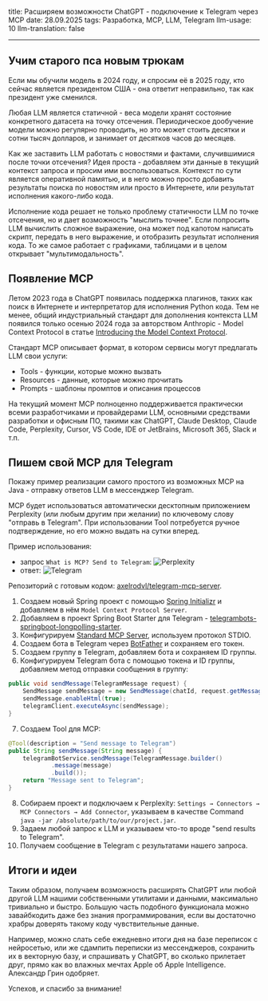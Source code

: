 title: Расширяем возможности ChatGPT - подключение к Telegram через MCP
date: 28.09.2025
tags: Разработка, MCP, LLM, Telegram
llm-usage: 10
llm-translation: false

---

## Учим старого пса новым трюкам
Если мы обучили модель в 2024 году, и спросим её в 2025 году, кто сейчас является президентом США - она ответит неправильно, так как президент уже сменился.

Любая LLM является статичной - веса модели хранят состояние конкретного датасета на точку отсечения. Периодическое дообучение модели можно регулярно проводить, но это может стоить десятки и сотни тысяч долларов, и занимает от десятков часов до месяцев. 

Как же заставить LLM работать с новостями и фактами, случившимися после точки отсечения? Идея проста - добавляем эти данные в текущий контекст запроса и просим ими воспользоваться. Контекст по сути является оперативной памятью, и в него можно просто добавить результаты поиска по новостям или просто в Интернете, или результат исполнения какого-либо кода.

Исполнение кода решает не только проблему статичности LLM по точке отсечения, но и дает возможность "мыслить точнее". Если попросить LLM вычислить сложное выражение, она может под капотом написать скрипт, передать в него выражение, и отобразить результат исполнения кода. То же самое работает с графиками, таблицами и в целом открывает "мультимодальность".


## Появление MCP
Летом 2023 года в ChatGPT появилась поддержка плагинов, таких как поиск в Интернете и интерпретатор для исполнения Python кода. Тем не менее, общий индустриальный стандарт для дополнения контекста LLM появился только осенью 2024 года за авторством Anthropic - Model Context Protocol в статье [Introducing the Model Context Protocol](https://www.anthropic.com/news/model-context-protocol). 

Стандарт MCP описывает формат, в котором сервисы могут предлагать LLM свои услуги:
- Tools - функции, которые можно вызвать
- Resources - данные, которые можно прочитать
- Prompts - шаблоны промптов и описания процессов

На текущий момент MCP полноценно поддерживается практически всеми разработчиками и провайдерами LLM, основными средствами разработки и офисным ПО, такими как ChatGPT, Claude Desktop, Claude Code, Perplexity, Cursor, VS Code, IDE от JetBrains, Microsoft 365, Slack и т.п.

## Пишем свой MCP для Telegram
Покажу пример реализации самого простого из возможных MCP на Java - отправку ответов LLM в мессенджер Telegram.

MCP будет использоваться автоматически десктопным приложением Perplexity (или любым другим при желании) по ключевому слову "отправь в Telegram".
При использовании Tool потребуется ручное подтверждение, но его можно выдать на сутки вперед.

Пример использования: 
- запрос `What is MCP? Send to Telegram`:
![Perplexity](mcp-for-telegram/perplexity-example.png)
- ответ:
![Telegram](mcp-for-telegram/message.png)


Репозиторий с готовым кодом: [axelrodvl/telegram-mcp-server](https://github.com/axelrodvl/telegram-mcp-server).

1. Создаем новый Spring проект с помощью [Spring Initializr](https://start.spring.io) и добавляем в нём `Model Context Protocol Server`.
2. Добавляем в проект Spring Boot Starter для Telegram - [telegrambots-springboot-longpolling-starter](https://rubenlagus.github.io/TelegramBotsDocumentation/lesson-9.html).
3. Конфигурируем [Standard MCP Server](https://docs.spring.io/spring-ai/reference/api/mcp/mcp-server-boot-starter-docs.html), используем протокол STDIO.
4. Создаем бота в Telegram через [BotFather](https://t.me/BotFather) и сохраняем его токен.
5. Создаем группу в Telegram, добавляем бота и сохраняем ID группы.
6. Конфигурируем Telegram бота с помощью токена и ID группы, добавляем метод отправки сообщения в группу:
```java
public void sendMessage(TelegramMessage request) {
    SendMessage sendMessage = new SendMessage(chatId, request.getMessage());
    sendMessage.enableHtml(true);
    telegramClient.executeAsync(sendMessage);
}
```
7. Создаем Tool для MCP:
```java
@Tool(description = "Send message to Telegram")
public String sendMessage(String message) {
    telegramBotService.sendMessage(TelegramMessage.builder()
            .message(message)
            .build());
    return "Message sent to Telegram";
}
```
8. Собираем проект и подключаем к Perplexity: `Settings → Connectors → MCP Connectors → Add Connector`, указываем в качестве Command `java -jar /absolute/path/to/our/project.jar`.
9. Задаем любой запрос к LLM и указываем что-то вроде "send results to Telegram".
10. Получаем сообщение в Telegram с результатами нашего запроса.

## Итоги и идеи
Таким образом, получаем возможность расширять ChatGPT или любой другой LLM нашими собственными утилитами и данными, максимально тривиально и быстро. Большую часть подобного функционала можно завайбкодить даже без знания программирования, если вы достаточно храбры доверять такому коду чувствительные данные.

Например, можно слать себе ежедневно итоги дня на базе переписок с нейросетью, или же сдампить переписки из мессенджеров, сохранить их в векторную базу, и спрашивать у ChatGPT, во сколько прилетает друг, прямо как во влажных мечтах Apple об Apple Intelligence. Александр Грин одобряет.

Успехов, и спасибо за внимание!